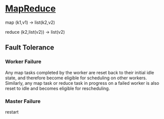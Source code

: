 # [MapReduce](https://static.googleusercontent.com/media/research.google.com/en//archive/mapreduce-osdi04.pdf)
map (k1,v1) &rarr; list(k2,v2)

reduce (k2,list(v2)) &rarr; list(v2)

## Fault Tolerance
### Worker Failure
Any map tasks completed by the worker are reset back to their initial idle state, and therefore become eligible for scheduling on other workers. Similarly, any map task or reduce task in progress on a failed worker is also reset to idle and becomes eligible for rescheduling.

### Master Failure
restart